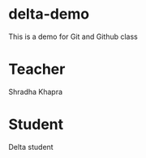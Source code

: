 # delta-demo
This is a demo for Git and Github class

# Teacher
Shradha Khapra

# Student
Delta student